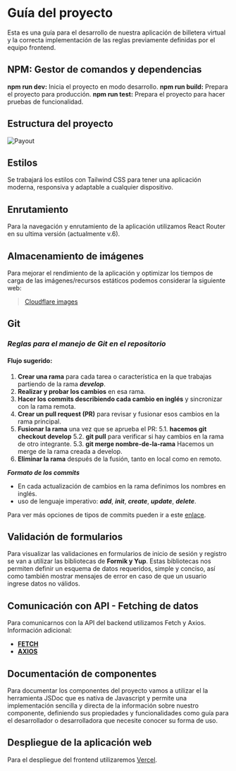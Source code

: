 # Guía del proyecto
Esta es una guía para el desarrollo de nuestra aplicación de billetera virtual y la correcta implementación de las reglas previamente definidas por el equipo frontend.

## NPM: Gestor de comandos y dependencias
**npm run dev:** Inicia el proyecto en modo desarrollo.
**npm run build:** Prepara el proyecto para producción.
**npm run test:** Prepara el proyecto para hacer pruebas de funcionalidad.

## Estructura del proyecto
![Payout](https://github.com/user-attachments/assets/18f27ffc-f561-4977-a499-af641a93fe03)

## Estilos
Se trabajará los estilos con Tailwind CSS para tener una aplicación moderna, responsiva y adaptable a cualquier dispositivo.

## Enrutamiento
Para la navegación y enrutamiento de la aplicación utilizamos React Router en su ultima versión (actualmente v.6).

## Almacenamiento de imágenes
Para mejorar el rendimiento de la aplicación y optimizar los tiempos de carga de las imágenes/recursos estáticos podemos considerar la siguiente web: 

>  [Cloudflare images](https://blog.cloudflare.com/announcing-cloudflare-images/)

## Git
### **_Reglas para el manejo de Git en el repositorio_**
#### Flujo sugerido:

1.  **Crear una rama** para cada tarea o característica en la que trabajas partiendo de la rama **_develop_**.
2.  **Realizar y probar los cambios** en esa rama. 
3. **Hacer los commits describiendo cada cambio en inglés** y sincronizar con la rama remota.
4.  **Crear un pull request (PR)** para revisar y fusionar esos cambios en la rama principal.
5.  **Fusionar la rama** una vez que se aprueba el PR:
	5.1. **hacemos git checkout develop** 
	5.2. **git pull** para verificar si hay cambios en la rama de otro integrante.
	5.3. **git merge nombre-de-la-rama** Hacemos un merge de la rama creada a develop.
6.  **Eliminar la rama** después de la fusión, tanto en local como en remoto.

**_Formato de los commits_**
- En cada actualización de cambios en la rama definimos los nombres en inglés.
- uso de lenguaje imperativo: **_add_**, **_init_**, **_create_**, **_update_**, **_delete_**.

Para ver más opciones de tipos de commits pueden ir a este [enlace](https://dev.to/achamorro_dev/conventional-commits-que-es-y-por-que-deberias-empezar-a-utilizarlo-23an).

## Validación de formularios

Para visualizar las validaciones en formularios de inicio de sesión y registro se van a utilizar las bibliotecas de **Formik y Yup**.
Estas bibliotecas nos permiten definir un esquema de datos requeridos, simple y conciso, así como también mostrar mensajes de error en caso de que un usuario ingrese datos no válidos.


## Comunicación con API - Fetching de datos

Para comunicarnos con la API del backend utilizamos Fetch y Axios.
Información adicional:
* [**FETCH**](https://lenguajejs.com/javascript/peticiones-http/fetch/)
* [**AXIOS**](https://axios-http.com/es/docs/intro)

## Documentación de componentes
Para documentar los componentes del proyecto vamos a utilizar el la herramienta JSDoc que es nativa de Javascript y permite una implementación sencilla y directa de la información sobre nuestro componente, definiendo sus propiedades y funcionalidades como guía para el desarrollador o desarrolladora que necesite conocer su forma de uso.

## Despliegue de la aplicación web
Para el despliegue del frontend utilizaremos [Vercel](https://vercel.com/).
